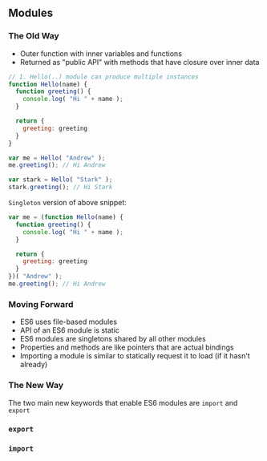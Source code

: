 ## Modules

### The Old Way
- Outer function with inner variables and functions
- Returned as "public API" with methods that have closure over inner data

```js
// 1. Hello(..) module can produce multiple instances
function Hello(name) {
  function greeting() {
    console.log( "Hi " + name );
  }

  return {
    greeting: greeting
  }
}

var me = Hello( "Andrew" );
me.greeting(); // Hi Andrew

var stark = Hello( "Stark" );
stark.greeting(); // Hi Stark
```

`Singleton` version of above snippet:
```js
var me = (function Hello(name) {
  function greeting() {
    console.log( "Hi " + name );
  }

  return {
    greeting: greeting
  }
})( "Andrew" );
me.greeting(); // Hi Andrew
```

### Moving Forward
- ES6 uses file-based modules
- API of an ES6 module is static
- ES6 modules are singletons shared by all other modules
- Properties and methods are like pointers that are actual bindings
- Importing a module is similar to statically request it to load (if it hasn't already)

### The New Way
The two main new keywords that enable ES6 modules are `import` and `export`

### `export`

### `import`
